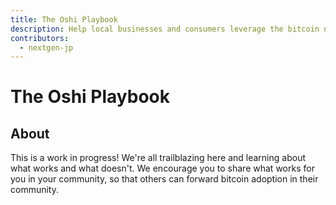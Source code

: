 ```yaml
---
title: The Oshi Playbook
description: Help local businesses and consumers leverage the bitcoin network to empower their community.
contributors:
  - nextgen-jp
---
```


# The Oshi Playbook

## About

This is a work in progress! We're all trailblazing here and learning about what works and what doesn't.
We encourage you to share what works for you in your community, so that others can forward bitcoin adoption in their community.
